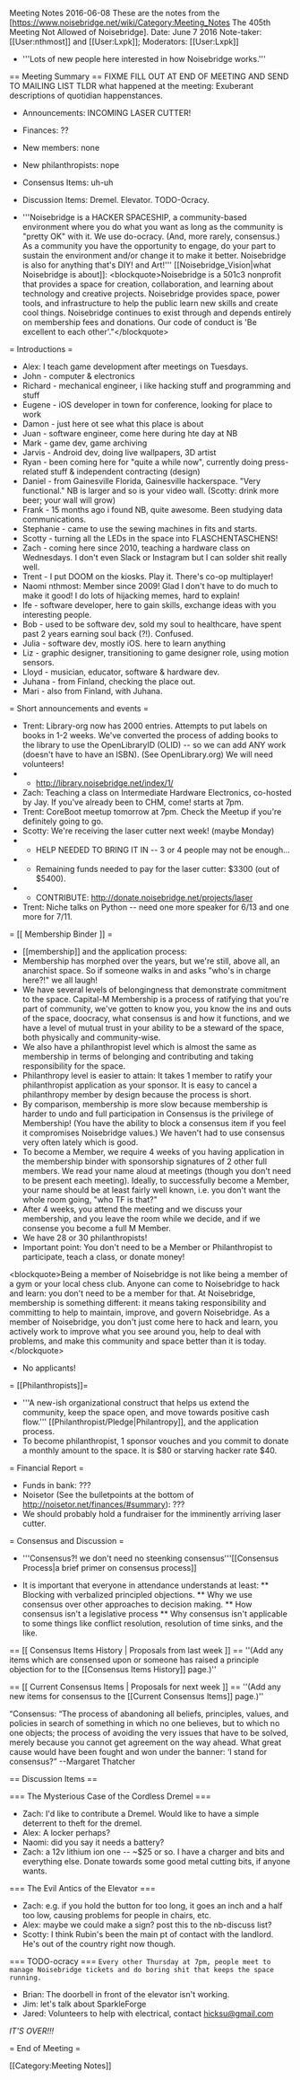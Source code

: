 Meeting Notes 2016-06-08 
 These are the notes from the [https://www.noisebridge.net/wiki/Category:Meeting_Notes The 405th Meeting Not Allowed of Noisebridge]. Date: June 7 2016 Note-taker: [[User:nthmost]] and [[User:Lxpk]]; Moderators: [[User:Lxpk]]
* '''Lots of new people here interested in how Noisebridge works.'''

== Meeting Summary ==
FIXME FILL OUT AT END OF MEETING AND SEND TO MAILING LIST
TLDR what happened at the meeting: Exuberant descriptions of quotidian happenstances.
* Announcements: INCOMING LASER CUTTER! 
* Finances: ??
* New members: none
* New philanthropists: nope
* Consensus Items: uh-uh
* Discussion Items: Dremel. Elevator. TODO-Ocracy.


* '''Noisebridge is a HACKER SPACESHIP, a community-based environment where you do what you want as long as the community is "pretty OK" with it. We use do-ocracy. (And, more rarely, consensus.) As a community you have the opportunity to engage, do your part to sustain the environment and/or change it to make it better.  Noisebridge is also for anything that's DIY! and Art!''' [[Noisebridge_Vision|what Noisebridge is about]]: 
&lt;blockquote>Noisebridge is a 501c3 nonprofit that provides a space for creation, collaboration, and learning about technology and creative projects. Noisebridge provides space, power tools, and infrastructure to help the public learn new skills and create cool things. Noisebridge continues to exist through and depends entirely on membership fees and donations. Our code of conduct is 'Be excellent to each other'."&lt;/blockquote>

= Introductions =
* Alex: I teach game development after meetings on Tuesdays.
* John - computer &amp; electronics
* Richard - mechanical engineer, i like hacking stuff and programming and stuff
* Eugene - iOS developer in town for conference, looking for place to work
* Damon - just here ot see what this place is about
* Juan - software engineer, come here during hte day at NB
* Mark - game dev, game archiving
* Jarvis - Android dev, doing live wallpapers, 3D artist
* Ryan - been coming here for "quite a while now", currently doing press-related stuff &amp; independent contracting (design)
* Daniel - from Gainesville Florida, Gainesville hackerspace. "Very functional." NB is larger and so is your video wall.  (Scotty: drink more beer; your wall will grow)
* Frank - 15 months ago i found NB, quite awesome. Been studying data communications.
* Stephanie - came to use the sewing machines in fits and starts.
* Scotty - turning all the LEDs in the space into FLASCHENTASCHENS! 
* Zach - coming here since 2010, teaching a hardware class on Wednesdays. I don't even Slack or Instagram but I can solder shit really well.
* Trent - I put DOOM on the kiosks. Play it. There's co-op multiplayer!
* Naomi nthmost: Member since 2009! Glad I don't have to do much to make it good! I do lots of hijacking memes, hard to explain!
* Ife - software developer, here to gain skills, exchange ideas with you interesting people.
* Bob - used to be software dev, sold my soul to healthcare, have spent past 2 years earning soul back (?!). Confused.
* Julia - software dev, mostly iOS. here to learn anything
* Liz - graphic designer, transitioning to game designer role, using motion sensors.
* Lloyd - musician, educator, software &amp; hardware dev. 
* Juhana - from Finland, checking the place out.
* Mari - also from Finland, with Juhana.


= Short announcements and events =
* Trent: Library-org now has 2000 entries. Attempts to put labels on books in 1-2 weeks. We've converted the process of adding books to the library to use the OpenLibraryID (OLID) -- so we can add ANY work (doesn't have to have an ISBN). (See OpenLibrary.org)  We will need volunteers!
* *  http://library.noisebridge.net/index/1/
* Zach: Teaching a class on Intermediate Hardware Electronics, co-hosted by Jay. If you've already been to CHM, come! starts at 7pm.
* Trent: CoreBoot meetup tomorrow at 7pm. Check the Meetup if you're definitely going to go.
* Scotty: We're receiving the laser cutter next week! (maybe Monday)
* * HELP NEEDED TO BRING IT IN -- 3 or 4 people may not be enough...
* * Remaining funds needed to pay for the laser cutter: $3300 (out of $5400).
* * CONTRIBUTE: http://donate.noisebridge.net/projects/laser
* Trent: Niche talks on Python -- need one more speaker for 6/13 and one more for 7/11.


= [[ Membership Binder ]] =

* [[membership]] and the application process:
* Membership has morphed over the years, but we're still, above all, an anarchist space.  So if someone walks in and asks "who's in charge here?!" we all laugh! 
* We have several levels of belongingness that demonstrate commitment to the space. Capital-M Membership is a process of ratifying that you're part of community, we've gotten to know you, you know the ins and outs of the space, doocracy, what consensus is and how it functions, and we have a level of mutual trust in your ability to be a steward of the space, both physically and community-wise.
* We also have a philanthropist level which is almost the same as membership in terms of belonging and contributing and taking responsibility for the space.
* Philanthropy level is easier to attain: It takes 1 member to ratify your philanthropist application as your sponsor. It is easy to cancel a philanthropy member by design because the process is short.
* By comparison, membership is more slow because membership is harder to undo and full participation in Consensus is the privilege of Membership! (You have the ability to block a consensus item if you feel it compromises Noisebridge values.) We haven't had to use consensus very often lately which is good.
* To become a Member, we require 4 weeks of you having application in the membership binder with sponsorship signatures of 2 other full members. We read your name aloud at meetings (though you don't need to be present each meeting). Ideally, to successfully become a Member, your name should be at least fairly well known, i.e. you don't want the whole room going, "who TF is that?"
* After 4 weeks, you attend the meeting and we discuss your membership, and you leave the room while we decide, and if we consense you become a full M Member.
* We have 28 or 30 philanthropists!
* Important point: You don't need to be a Member or Philanthropist to participate, teach a class, or donate money! 

&lt;blockquote>Being a member of Noisebridge is not like being a member of a gym or your local chess club. Anyone can come to Noisebridge to hack and learn: you don't need to be a member for that. At Noisebridge, membership is something different: it means taking responsibility and committing to help to maintain, improve, and govern Noisebridge. As a member of Noisebridge, you don't just come here to hack and learn, you actively work to improve what you see around you, help to deal with problems, and make this community and space better than it is today.&lt;/blockquote>

* No applicants!

= [[Philanthropists]]=
* '''A new-ish organizational construct that helps us extend the community, keep the space open, and move towards positive cash flow.''' [[Philanthropist/Pledge|Philantropy]], and the application process.
* To become philanthropist, 1 sponsor vouches and you commit to donate a monthly amount to the space. It is $80 or starving hacker rate $40.

= Financial Report =
* Funds in bank: ???
* Noisetor (See the bulletpoints at the bottom of http://noisetor.net/finances/#summary): ???
* We should probably hold a fundraiser for the imminently arriving laser cutter.


= Consensus and Discussion =

* '''Consensus?! we don't need no steenking consensus'''[[Consensus Process|a brief primer on consensus process]]

* It is important that everyone in attendance understands at least:
** Blocking with verbalized principled objections.
** Why we use consensus over other approaches to decision making.
** How consensus isn't a legislative process
** Why consensus isn't applicable to some things like conflict resolution, resolution of time sinks, and the like.

== [[ Consensus Items History | Proposals from last week ]] ==
''(Add any items which are consensed upon or someone has raised a principle objection for to the [[Consensus Items History]] page.)''

== [[ Current Consensus Items | Proposals for next week ]] ==
''(Add any new items for consensus to the [[Current Consensus Items]] page.)''


“Consensus: “The process of abandoning all beliefs, principles, values, and policies in search of something in which no one believes, but to which no one objects; the process of avoiding the very issues that have to be solved, merely because you cannot get agreement on the way ahead. What great cause would have been fought and won under the banner: ‘I stand for consensus?” --Margaret Thatcher


== Discussion Items ==

=== The Mysterious Case of the Cordless Dremel ===

* Zach: I'd like to contribute a Dremel. Would like to have a simple deterrent to theft for the dremel.
* Alex: A locker perhaps?
* Naomi: did you say it needs a battery?
* Zach: a 12v lithium ion one -- ~$25 or so. I have a charger and bits and everything else.  Donate towards some good metal cutting bits, if anyone wants.

=== The Evil Antics of the Elevator ===

* Zach: e.g. if you hold the button for too long, it goes an inch and a half too low, causing problems for people in chairs, etc.
* Alex: maybe we could make a sign? post this to the nb-discuss list?
* Scotty: I think Rubin's been the main pt of contact with the landlord. He's out of the country right now though.

=== TODO-ocracy ===
```Every other Thursday at 7pm, people meet to manage Noisebridge tickets and do boring shit that keeps the space running.```

* Brian: The doorbell in front of the elevator isn't working.
* Jim: let's talk about SparkleForge
* Jared: Volunteers to help with electrical, contact hicksu@gmail.com

_IT'S OVER!!!_

= End of Meeting =

[[Category:Meeting Notes]]